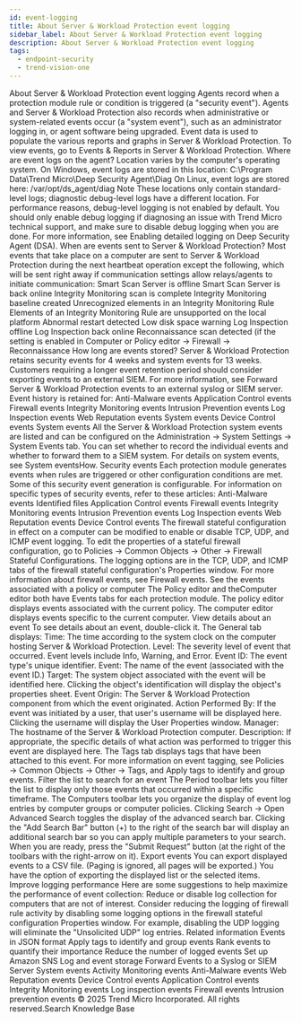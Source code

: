```yaml
---
id: event-logging
title: About Server & Workload Protection event logging
sidebar_label: About Server & Workload Protection event logging
description: About Server & Workload Protection event logging
tags:
  - endpoint-security
  - trend-vision-one
---
```


 About Server & Workload Protection event logging Agents record when a protection module rule or condition is triggered (a "security event"). Agents and Server & Workload Protection also records when administrative or system-related events occur (a "system event"), such as an administrator logging in, or agent software being upgraded. Event data is used to populate the various reports and graphs in Server & Workload Protection. To view events, go to Events & Reports in Server & Workload Protection. Where are event logs on the agent? Location varies by the computer's operating system. On Windows, event logs are stored in this location: C:\Program Data\Trend Micro\Deep Security Agent\Diag On Linux, event logs are stored here: /var/opt/ds_agent/diag Note These locations only contain standard-level logs; diagnostic debug-level logs have a different location. For performance reasons, debug-level logging is not enabled by default. You should only enable debug logging if diagnosing an issue with Trend Micro technical support, and make sure to disable debug logging when you are done. For more information, see Enabling detailed logging on Deep Security Agent (DSA). When are events sent to Server & Workload Protection? Most events that take place on a computer are sent to Server & Workload Protection during the next heartbeat operation except the following, which will be sent right away if communication settings allow relays/agents to initiate communication: Smart Scan Server is offline Smart Scan Server is back online Integrity Monitoring scan is complete Integrity Monitoring baseline created Unrecognized elements in an Integrity Monitoring Rule Elements of an Integrity Monitoring Rule are unsupported on the local platform Abnormal restart detected Low disk space warning Log Inspection offline Log Inspection back online Reconnaissance scan detected (if the setting is enabled in Computer or Policy editor → Firewall → Reconnaissance How long are events stored? Server & Workload Protection retains security events for 4 weeks and system events for 13 weeks. Customers requiring a longer event retention period should consider exporting events to an external SIEM. For more information, see Forward Server & Workload Protection events to an external syslog or SIEM server. Event history is retained for: Anti-Malware events Application Control events Firewall events Integrity Monitoring events Intrusion Prevention events Log Inspection events Web Reputation events System events Device Control events System events All the Server & Workload Protection system events are listed and can be configured on the Administration → System Settings → System Events tab. You can set whether to record the individual events and whether to forward them to a SIEM system. For details on system events, see System eventsHow. Security events Each protection module generates events when rules are triggered or other configuration conditions are met. Some of this security event generation is configurable. For information on specific types of security events, refer to these articles: Anti-Malware events Identified files Application Control events Firewall events Integrity Monitoring events Intrusion Prevention events Log Inspection events Web Reputation events Device Control events The firewall stateful configuration in effect on a computer can be modified to enable or disable TCP, UDP, and ICMP event logging. To edit the properties of a stateful firewall configuration, go to Policies → Common Objects → Other → Firewall Stateful Configurations. The logging options are in the TCP, UDP, and ICMP tabs of the firewall stateful configuration's Properties window. For more information about firewall events, see Firewall events. See the events associated with a policy or computer The Policy editor and theComputer editor both have Events tabs for each protection module. The policy editor displays events associated with the current policy. The computer editor displays events specific to the current computer. View details about an event To see details about an event, double-click it. The General tab displays: Time: The time according to the system clock on the computer hosting Server & Workload Protection. Level: The severity level of event that occurred. Event levels include Info, Warning, and Error. Event ID: The event type's unique identifier. Event: The name of the event (associated with the event ID.) Target: The system object associated with the event will be identified here. Clicking the object's identification will display the object's properties sheet. Event Origin: The Server & Workload Protection component from which the event originated. Action Performed By: If the event was initiated by a user, that user's username will be displayed here. Clicking the username will display the User Properties window. Manager: The hostname of the Server & Workload Protection computer. Description: If appropriate, the specific details of what action was performed to trigger this event are displayed here. The Tags tab displays tags that have been attached to this event. For more information on event tagging, see Policies → Common Objects → Other → Tags, and Apply tags to identify and group events. Filter the list to search for an event The Period toolbar lets you filter the list to display only those events that occurred within a specific timeframe. The Computers toolbar lets you organize the display of event log entries by computer groups or computer policies. Clicking Search → Open Advanced Search toggles the display of the advanced search bar. Clicking the "Add Search Bar" button (+) to the right of the search bar will display an additional search bar so you can apply multiple parameters to your search. When you are ready, press the "Submit Request" button (at the right of the toolbars with the right-arrow on it). Export events You can export displayed events to a CSV file. (Paging is ignored, all pages will be exported.) You have the option of exporting the displayed list or the selected items. Improve logging performance Here are some suggestions to help maximize the performance of event collection: Reduce or disable log collection for computers that are not of interest. Consider reducing the logging of firewall rule activity by disabling some logging options in the firewall stateful configuration Properties window. For example, disabling the UDP logging will eliminate the "Unsolicited UDP" log entries. Related information Events in JSON format Apply tags to identify and group events Rank events to quantify their importance Reduce the number of logged events Set up Amazon SNS Log and event storage Forward Events to a Syslog or SIEM Server System events Activity Monitoring events Anti-Malware events Web Reputation events Device Control events Application Control events Integrity Monitoring events Log inspection events Firewall events Intrusion prevention events © 2025 Trend Micro Incorporated. All rights reserved.Search Knowledge Base